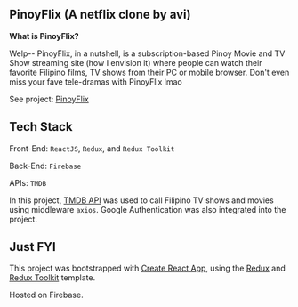 ## PinoyFlix (A netflix clone by avi)

**What is PinoyFlix?**

Welp-- PinoyFlix, in a nutshell, is a subscription-based Pinoy Movie and TV Show streaming site (how I envision it) where people can watch their favorite Filipino films, TV shows from their PC or mobile browser. Don't even miss your fave tele-dramas with PinoyFlix lmao

See project: [PinoyFlix](https://pinoyflix-build.web.app)

## Tech Stack

Front-End: `ReactJS`, `Redux`, and `Redux Toolkit`

Back-End: `Firebase`

APIs: `TMDB`

In this project, [TMDB API](https://www.themoviedb.org/) was used to call Filipino TV shows and movies using middleware `axios`. Google Authentication was also integrated into the project.

## Just FYI

This project was bootstrapped with [Create React App](https://github.com/facebook/create-react-app), using the [Redux](https://redux.js.org/) and [Redux Toolkit](https://redux-toolkit.js.org/) template. 

Hosted on Firebase.
